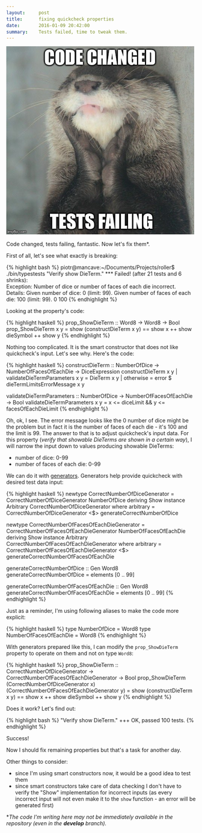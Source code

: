 ```yaml
---
layout:     post
title:      fixing quickcheck properties
date:       2016-01-09 20:42:00
summary:    Tests failed, time to tweak them.
---
```


![](/images/CYPIqq9WcAEZp85.jpg)

Code changed, tests failing, fantastic. Now let's fix them*.

First of all, let's see what exactly is breaking:

{% highlight bash %}
piotr@mancave:~/Documents/Projects/roller$ ./bin/typestests
"Verify show DieTerm."
*** Failed! (after 21 tests and 6 shrinks):                               
Exception:
  Number of dice or number of faces of each die incorrect.
  Details:
  Given number of dice: 0 (limit: 99).
  Given number of faces of each die: 100 (limit: 99).
0
100
{% endhighlight %}

Looking at the property's code:

{% highlight haskell %}
prop_ShowDieTerm :: Word8 -> Word8 -> Bool
prop_ShowDieTerm x y =
  show (constructDieTerm x y) == show x ++ show dieSymbol ++ show y
{% endhighlight %}

Nothing too complicated. It is the smart constructor that does not like quickcheck's input. Let's see why. Here's the code:

{% highlight haskell %}
constructDieTerm :: NumberOfDice -> NumberOfFacesOfEachDie -> DiceExpression
constructDieTerm x y
  | validateDieTermParameters x y = DieTerm x y
  | otherwise = error $ dieTermLimitsErrorMessage x y

validateDieTermParameters :: NumberOfDice -> NumberOfFacesOfEachDie -> Bool
validateDieTermParameters x y = x <= diceLimit && y <= facesOfEachDieLimit
{% endhighlight %}

Oh, ok, I see. The error message looks like the 0 number of dice might be the problem but in fact it is the number of faces of each die - it's 100 and the limit is 99. The answer to that is to adjust quickcheck's input data. For this property (*verify that showable DieTerms are shown in a certain way*), I will narrow the input down to values producing showable DieTerms:

* number of dice: 0-99
* number of faces of each die: 0-99

We can do it with [generators](https://hackage.haskell.org/package/QuickCheck-2.7.2/docs/Test-QuickCheck-Gen.html). Generators help provide quickcheck with desired test data input:

{% highlight haskell %}
newtype CorrectNumberOfDiceGenerator = CorrectNumberOfDiceGenerator NumberOfDice deriving Show
instance Arbitrary CorrectNumberOfDiceGenerator where arbitrary = CorrectNumberOfDiceGenerator <$> generateCorrectNumberOfDice

newtype CorrectNumberOfFacesOfEachDieGenerator = CorrectNumberOfFacesOfEachDieGenerator NumberOfFacesOfEachDie deriving Show
instance Arbitrary CorrectNumberOfFacesOfEachDieGenerator where arbitrary = CorrectNumberOfFacesOfEachDieGenerator <$> generateCorrectNumberOfFacesOfEachDie

generateCorrectNumberOfDice :: Gen Word8
generateCorrectNumberOfDice = elements [0 .. 99]

generateCorrectNumberOfFacesOfEachDie :: Gen Word8
generateCorrectNumberOfFacesOfEachDie = elements [0 .. 99]
{% endhighlight %}

Just as a reminder, I'm using following aliases to make the code more explicit:

{% highlight haskell %}
type NumberOfDice = Word8
type NumberOfFacesOfEachDie = Word8
{% endhighlight %}

With generators prepared like this, I can modify the ```prop_ShowDieTerm``` property to operate on them and not on type ```Word8```:

{% highlight haskell %}
prop_ShowDieTerm :: CorrectNumberOfDiceGenerator -> CorrectNumberOfFacesOfEachDieGenerator -> Bool
prop_ShowDieTerm (CorrectNumberOfDiceGenerator x) (CorrectNumberOfFacesOfEachDieGenerator y) =
  show (constructDieTerm x y) == show x ++ show dieSymbol ++ show y
{% endhighlight %}

Does it work? Let's find out:

{% highlight bash %}
"Verify show DieTerm."
+++ OK, passed 100 tests.
{% endhighlight %}

Success!

Now I should fix remaining properties but that's a task for another day.

Other things to consider:

* since I'm using smart constructors now, it would be a good idea to test them
* since smart constructors take care of data checking I don't have to verify the "Show" implementation for incorrect inputs (as every incorrect input will not even make it to the ```show``` function - an error will be generated first)

\**The code I'm writing here may not be immediately available in the repository (even in the **develop** branch).*
